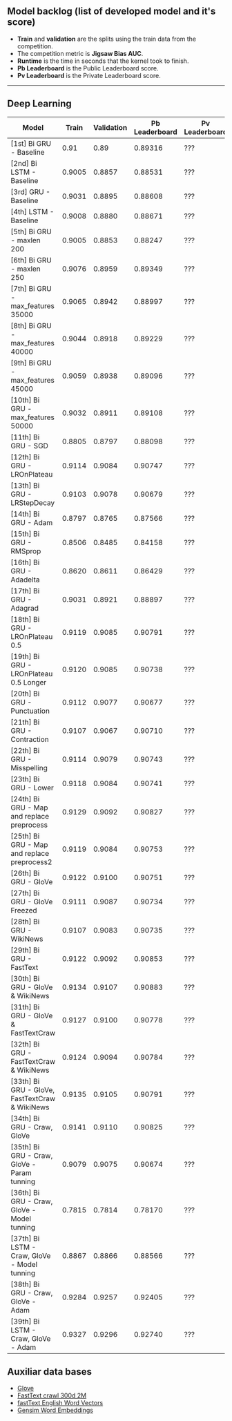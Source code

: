 ## Model backlog (list of developed model and it's score)
- **Train** and **validation** are the splits using the train data from the competition.
- The competition metric is **Jigsaw Bias AUC**.
- **Runtime** is the time in seconds that the kernel took to finish.
- **Pb Leaderboard** is the Public Leaderboard score.
- **Pv Leaderboard** is the Private Leaderboard score.

---

## Deep Learning

|Model|Train|Validation|Pb Leaderboard|Pv Leaderboard|Runtime(s)|
|-----|-----|----------|--------------|--------------|----------|
|[1st] Bi GRU - Baseline|0.91|0.89|0.89316|???|1145|
|[2nd] Bi LSTM - Baseline|0.9005|0.8857|0.88531|???|1255.1|
|[3rd] GRU - Baseline|0.9031|0.8895|0.88608|???|804.3|
|[4th] LSTM - Baseline|0.9008|0.8880|0.88671|???|808.5|
|[5th] Bi GRU - maxlen 200|0.9005|0.8853|0.88247|???|1589.9|
|[6th] Bi GRU - maxlen 250|0.9076|0.8959|0.89349|???|1601.9|
|[7th] Bi GRU - max_features 35000|0.9065|0.8942|0.88997|???|1084.4|
|[8th] Bi GRU - max_features 40000|0.9044|0.8918|0.89229|???|1084.7|
|[9th] Bi GRU - max_features 45000|0.9059|0.8938|0.89096|???|1088.5|
|[10th] Bi GRU - max_features 50000|0.9032|0.8911|0.89108|???|1161.6|
|[11th] Bi GRU - SGD|0.8805|0.8797|0.88098|???|6186.2|
|[12th] Bi GRU - LROnPlateau|0.9114|0.9084|0.90747|???|4420.3|
|[13th] Bi GRU - LRStepDecay|0.9103|0.9078|0.90679|???|4745.9|
|[14th] Bi GRU - Adam|0.8797|0.8765|0.87566|???|1413.8|
|[15th] Bi GRU - RMSprop|0.8506|0.8485|0.84158|???|1445.1|
|[16th] Bi GRU - Adadelta|0.8620|0.8611|0.86429|???|6532|
|[17th] Bi GRU - Adagrad|0.9031|0.8921|0.88897|???|1549.2|
|[18th] Bi GRU - LROnPlateau 0.5|0.9119|0.9085|0.90791|???|4400.7|
|[19th] Bi GRU - LROnPlateau 0.5 Longer|0.9120|0.9085|0.90738|???|4978.2|
|[20th] Bi GRU - Punctuation|0.9112|0.9077|0.90677|???|5006.4|
|[21th] Bi GRU - Contraction|0.9107|0.9067|0.90710|???|5038|
|[22th] Bi GRU - Misspelling|0.9114|0.9079|0.90743|???|5011.7|
|[23th] Bi GRU - Lower|0.9118|0.9084|0.90741|???|4918.4|
|[24th] Bi GRU - Map and replace preprocess|0.9129|0.9092|0.90827|???|5077.7|
|[25th] Bi GRU - Map and replace preprocess2|0.9119|0.9084|0.90753|???|5387.8|
|[26th] Bi GRU - GloVe|0.9122|0.9100|0.90751|???|4606.7|
|[27th] Bi GRU - GloVe Freezed|0.9111|0.9087|0.90734|???|4741.4|
|[28th] Bi GRU - WikiNews|0.9107|0.9083|0.90735|???|4919.7|
|[29th] Bi GRU - FastText|0.9122|0.9092|0.90853|???|4728.4|
|[30th] Bi GRU - GloVe & WikiNews|0.9134|0.9107|0.90883|???|5604.1|
|[31th] Bi GRU - GloVe & FastTextCraw|0.9127|0.9100|0.90778|???|4443.5|
|[32th] Bi GRU - FastTextCraw & WikiNews|0.9124|0.9094|0.90784|???|5503.3|
|[33th] Bi GRU - GloVe, FastTextCraw & WikiNews|0.9135|0.9105|0.90791|???|6000.3|
|[34th] Bi GRU - Craw, GloVe|0.9141|0.9110|0.90825|???|5518.2|
|[35th] Bi GRU - Craw, GloVe - Param tunning|0.9079|0.9075|0.90674|???|6631|
|[36th] Bi GRU - Craw, GloVe - Model tunning|0.7815|0.7814|0.78170|???|6121.2|
|[37th] Bi LSTM - Craw, GloVe - Model tunning|0.8867|0.8866|0.88566|???|6428.3|
|[38th] Bi GRU - Craw, GloVe - Adam|0.9284|0.9257|0.92405|???|6886.6|
|[39th] Bi LSTM - Craw, GloVe - Adam|0.9327|0.9296|0.92740|???|6669.1|

## Auxiliar data bases
- [Glove](https://www.kaggle.com/takuok/glove840b300dtxt)
- [FastText crawl 300d 2M](https://www.kaggle.com/yekenot/fasttext-crawl-300d-2m)
- [fastText English Word Vectors](https://www.kaggle.com/facebook/fasttext-wikinews)
- [Gensim Word Embeddings](https://www.kaggle.com/iezepov/gensim-embeddings-dataset)
